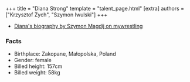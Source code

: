 +++
title = "Diana Strong"
template = "talent_page.html"
[extra]
authors = ["Krzysztof Zych", "Szymon Iwulski"]
+++

* [Diana's biography by Szymon Magdij on mywrestling](https://mywrestling.com.pl/diana-strong-krolowa-polskiego-wrestlingu/)

### Facts

- Birthplace: Zakopane, Małopolska, Poland
- Gender: female
- Billed height: 157cm
- Billed weight: 58kg

